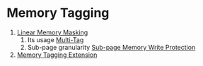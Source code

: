 # Memory Tagging

1. [Linear Memory Masking](https://news.ycombinator.com/item?id=30865423)
   1. Its usage [Multi-Tag](https://dl.acm.org/doi/fullHtml/10.1145/3579856.3590331)
   2. Sub-page granularity [Sub-page Memory Write Protection](https://asplos.dev/wordpress/2023/11/27/intel-sub-page-write-protection-cai-keng/)
2. [Memory Tagging Extension](https://news.ycombinator.com/item?id=38125379)